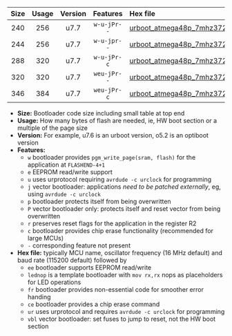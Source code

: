 |Size|Usage|Version|Features|Hex file|
|:-:|:-:|:-:|:-:|:--|
|240|256|u7.7|`w-u-jPr--`|[urboot_atmega48p_7mhz3728_460800bps_lednop_ur_vbl.hex](https://raw.githubusercontent.com/stefanrueger/urboot.hex/main/mcus/atmega48p/fcpu_7mhz3728/460800_bps/urboot_atmega48p_7mhz3728_460800bps_lednop_ur_vbl.hex)|
|244|256|u7.7|`w-u-jpr--`|[urboot_atmega48p_7mhz3728_460800bps_lednop_fr_ur_vbl.hex](https://raw.githubusercontent.com/stefanrueger/urboot.hex/main/mcus/atmega48p/fcpu_7mhz3728/460800_bps/urboot_atmega48p_7mhz3728_460800bps_lednop_fr_ur_vbl.hex)|
|288|320|u7.7|`w-u-jPr-c`|[urboot_atmega48p_7mhz3728_460800bps_lednop_fr_ce_ur_vbl.hex](https://raw.githubusercontent.com/stefanrueger/urboot.hex/main/mcus/atmega48p/fcpu_7mhz3728/460800_bps/urboot_atmega48p_7mhz3728_460800bps_lednop_fr_ce_ur_vbl.hex)|
|320|320|u7.7|`weu-jPr--`|[urboot_atmega48p_7mhz3728_460800bps_ee_lednop_fr_ur_vbl.hex](https://raw.githubusercontent.com/stefanrueger/urboot.hex/main/mcus/atmega48p/fcpu_7mhz3728/460800_bps/urboot_atmega48p_7mhz3728_460800bps_ee_lednop_fr_ur_vbl.hex)|
|346|384|u7.7|`weu-jPr-c`|[urboot_atmega48p_7mhz3728_460800bps_ee_lednop_fr_ce_ur_vbl.hex](https://raw.githubusercontent.com/stefanrueger/urboot.hex/main/mcus/atmega48p/fcpu_7mhz3728/460800_bps/urboot_atmega48p_7mhz3728_460800bps_ee_lednop_fr_ce_ur_vbl.hex)|

- **Size:** Bootloader code size including small table at top end
- **Usage:** How many bytes of flash are needed, ie, HW boot section or a multiple of the page size
- **Version:** For example, u7.6 is an urboot version, o5.2 is an optiboot version
- **Features:**
  + `w` bootloader provides `pgm_write_page(sram, flash)` for the application at `FLASHEND-4+1`
  + `e` EEPROM read/write support
  + `u` uses urprotocol requiring `avrdude -c urclock` for programming
  + `j` vector bootloader: applications *need to be patched externally*, eg, using `avrdude -c urclock`
  + `p` bootloader protects itself from being overwritten
  + `P` vector bootloader only: protects itself and reset vector from being overwritten
  + `r` preserves reset flags for the application in the register R2
  + `c` bootloader provides chip erase functionality (recommended for large MCUs)
  + `-` corresponding feature not present
- **Hex file:** typically MCU name, oscillator frequency (16 MHz default) and baud rate (115200 default) followed by
  + `ee` bootloader supports EEPROM read/write
  + `lednop` is a template bootloader with `mov rx,rx` nops as placeholders for LED operations
  + `fr` bootloader provides non-essential code for smoother error handing
  + `ce` bootloader provides a chip erase command
  + `ur` uses urprotocol and requires `avrdude -c urclock` for programming
  + `vbl` vector bootloader: set fuses to jump to reset, not the HW boot section
